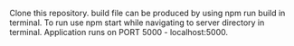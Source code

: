 Clone this repository.
build file can be produced by using npm run build in terminal.
To run use npm start while navigating to server directory in terminal.
Application runs on PORT 5000 - localhost:5000.